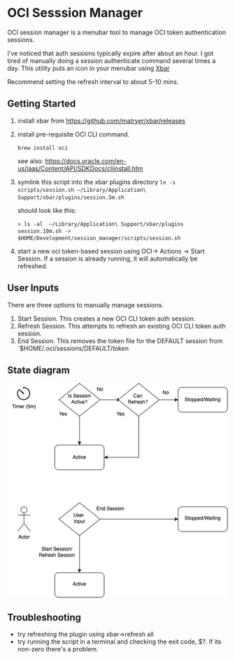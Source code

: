 # OCI Sesssion Manager
OCI session manager is a menubar tool to manage OCI token authentication sessions. 

I've noticed that auth sessions typically expire after about an hour. I got tired of manually doing a session authenticate command several times a day. 
This utility puts an icon in your menubar using [Xbar](https://github.com/matryer/xbar)

Recommend setting the refresh interval to about 5-10 mins.
## Getting Started
1. install xbar from https://github.com/matryer/xbar/releases
2. install pre-requisite OCI CLI command.
   ```
   brew install oci
   ```
   see also: https://docs.oracle.com/en-us/iaas/Content/API/SDKDocs/cliinstall.htm
3. symlink this script into the xbar plugins directory
  `ln -s scripts/session.sh ~/Library/Application\ Support/xbar/plugins/session.5m.sh`

   should look like this:
   ```
   > ls -al  ~/Library/Application\ Support/xbar/plugins
   session.10m.sh -> $HOME/Development/session_manager/scripts/session.sh
   ```
4. start a new oci token-based session using OCI-> Actions -> Start Session. If a session is already running,
   it will automatically be refreshed.

## User Inputs
There are three options to manually manage sessions. 
1. Start Session. This creates a new OCI CLI token auth session.
2. Refresh Session. This attempts to refresh an existing OCI CLI token auth session.
3. End Session. This removes the token file for the DEFAULT session from  `$HOME/.oci/sessions/DEFAULT/token
 
## State diagram
![Diagram](./images/state-diagram.png)

## Troubleshooting
* try refreshing the plugin using xbar->refresh all
* try running the script in a terminal and checking the exit code, $?. If its non-zero there's a problem.
